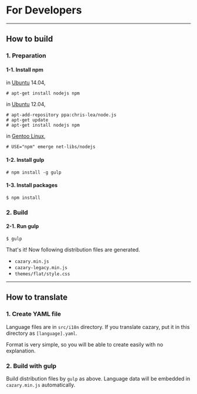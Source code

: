 For Developers
==============

---

## How to build

### 1. Preparation

#### 1-1. Install npm

in [Ubuntu](http://www.ubuntu.com/) 14.04,

    # apt-get install nodejs npm

in [Ubuntu](http://www.ubuntu.com/) 12.04,

    # apt-add-repository ppa:chris-lea/node.js
    # apt-get update
    # apt-get install nodejs npm

in [Gentoo Linux](https://www.gentoo.org/),

    # USE="npm" emerge net-libs/nodejs

#### 1-2. Install gulp

    # npm install -g gulp

#### 1-3. Install packages

    $ npm install

### 2. Build

#### 2-1. Run gulp

    $ gulp

That's it! Now following distribution files are generated.
* `cazary.min.js`
* `cazary-legacy.min.js`
* `themes/flat/style.css`

---

## How to translate

### 1. Create YAML file

Language files are in `src/i18n` directory.
If you translate cazary, put it in this directory as `[language].yaml`.

Format is very simple, so you will be able to create easily with no explanation.

### 2. Build with gulp

Build distribution files by `gulp` as above.
Language data will be embedded in `cazary.min.js` automatically.
